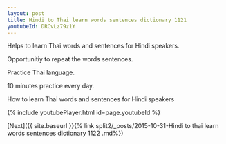 ```yaml
---
layout: post
title: Hindi to Thai learn words sentences dictionary 1121 
youtubeId: DRCvLz79z1Y
---
```

 
 
Helps to learn Thai words and sentences for Hindi speakers.

Opportunitiy to repeat the words sentences. 

Practice Thai language. 
 
10 minutes practice every day. 
 
How to learn Thai words and sentences for Hindi speakers 
 
{% include youtubePlayer.html id=page.youtubeId %}
 
 
[Next]({{ site.baseurl }}{% link  split2/_posts/2015-10-31-Hindi to thai learn words sentences dictionary 1122 .md%})
 
